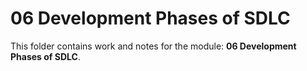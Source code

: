 # 06 Development Phases of SDLC

This folder contains work and notes for the module: **06 Development Phases of SDLC**.